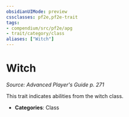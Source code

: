 ```yaml
---
obsidianUIMode: preview
cssclasses: pf2e,pf2e-trait
tags:
- compendium/src/pf2e/apg
- trait/category/class
aliases: ["Witch"]
---
```

# Witch  
*Source: Advanced Player's Guide p. 271*  

This trait indicates abilities from the witch class.

- **Categories**: Class